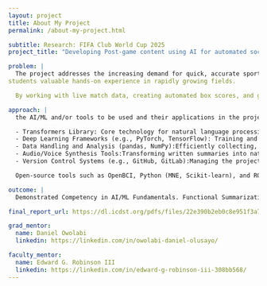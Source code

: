 ```yaml
---
layout: project
title: About My Project
permalink: /about-my-project.html

subtitle: Research: FIFA Club World Cup 2025
project_title: "Developing Post-game content using AI for automated soccer box scores and video news reportsg"

problem: |
  The project addresses the increasing demand for quick, accurate sports highlights while offering
students valuable hands-on experience in rapidly growing fields.

  By working with live match data, creating automated box scores, and generating one-minute video news segments, students will gain practical skills in machine learning, natural language processing, and audio synthesis.

approach: |
  the AI/ML and/or tools to be used and their applications in the project.

  - Transformers Library: Core technology for natural language processing (NLP), including text summarization and text-to-speech tasks.
  - Deep Learning Frameworks (e.g., PyTorch, TensorFlow): Training and deploying custom machine learning models for text analysis and audio generation.
  - Data Handling and Analysis (pandas, NumPy):Efficiently collecting, cleaning, and manipulating real-time match data to provide accurate input for downstream ML tasks.
  - Audio/Voice Synthesis Tools:Transforming written summaries into natural-sounding voice-overs using deep learning-based text-to-speech systems.
  - Version Control Systems (e.g., GitHub, GitLab):Managing the project’s collaborative development, code reviews, and iterative improvements.

  Open-source tools such as OpenBCI, Python (MNE, Scikit-learn), and ROS (Robot Operating System) will be used to prototype the system.

outcome: |
  Demonstrated Competency in AI/ML Fundamentals. Functional Summarization and Text-to-Speech Pipeline. Strong Collaboration and Communication Skills. Comprehensive Final Presentation and Documentation Final project report detailing technical approaches, challenges, and lessons learned

final_report_url: https://dl.icdst.org/pdfs/files/22e390b2eb0c8e951f3a742fda5b2d1d.pdf

grad_mentor:
  name: Daniel Owolabi
  linkedin: https://linkedin.com/in/owolabi-daniel-olusayo/

faculty_mentor:
  name: Edward G. Robinson III 
  linkedin: https://linkedin.com/in/edward-g-robinson-iii-308bb568/
---
```

